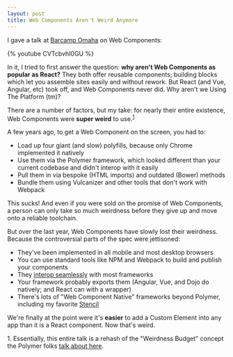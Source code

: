 ```yaml
---
layout: post
title: Web Components Aren't Weird Anymore
---
```


I gave a talk at [Barcamp Omaha](https://barcampomaha.org/) on Web Components:

{% youtube CVTcbvhI0GU %}

In it, I tried to first answer the question: **why aren't Web Components as popular as React?**
They both offer reusable components; building blocks which let you assemble sites easily and without rework.
But React (and Vue, Angular, etc) took off, and Web Components never did. Why aren't we Using The Platform (tm)?

There are a number of factors, but my take: for nearly their entire existence, Web Components were **super weird** to use.<sup>[1](#sub-1)</sup>

A few years ago, to get a Web Component on the screen, you had to:

* Load up four giant (and slow) polyfills, because only Chrome implemented it natively
* Use them via the Polymer framework, which looked different than your current codebase and didn't interop with it easily
* Pull them in via bespoke (HTML imports) and outdated (Bower) methods
* Bundle them using Vulcanizer and other tools that don't work with Webpack

This sucks! And even if you were sold on the promise of Web Components, a person can only take so much weirdness before they give up and move onto a reliable toolchain.

But over the last year, Web Components have slowly lost their weirdness. Because the controversial parts of the spec were jettisoned:

* They've been implemented in all mobile and most desktop browsers
* You can use standard tools like NPM and Webpack to build and publish your components
* They [interop seamlessly](http://custom-elements-everywhere.com/) with most frameworks 
* Your framework probably exports them (Angular, Vue, and Dojo do natively; and React can with a wrapper)
* There's lots of "Web Component Native" frameworks beyond Polymer, including my favorite [Stencil](http://stenciljs.com/)

We're finally at the point were it's **easier** to add a Custom Element into any app than it is a React component. Now that's weird.

<p id="sub-1">1. Essentially, this entire talk is a rehash of the "Weirdness Budget" concept the Polymer folks <a href="https://www.youtube.com/watch?v=7CUO7PyD5zA&feature=youtu.be&t=5m37s">talk about here</a>.</p>
